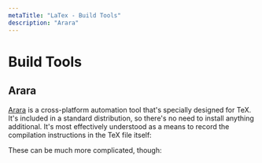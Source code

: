 ```yaml
---
metaTitle: "LaTex - Build Tools"
description: "Arara"
---
```


# Build Tools



## Arara


[Arara](https://github.com/cereda/arara) is a cross-platform automation tool that's specially designed for TeX.  It's included in a standard distribution, so there's no need to install anything additional.  It's most effectively understood as a means to record the compilation instructions in the TeX file itself:

These can be much more complicated, though:

